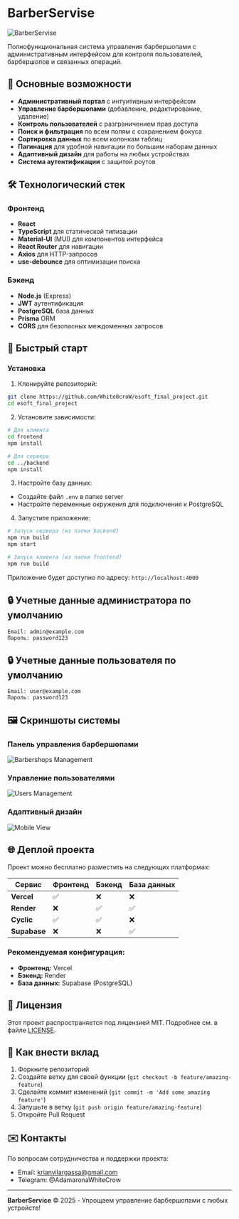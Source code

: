 # BarberServise

![BarberServise](https://images.unsplash.com/photo-1503951914875-452162b0f3f1?auto=format&fit=crop&w=1200&h=400&q=80)

Полнофункциональная система управления барбершопами с административным интерфейсом для контроля пользователей, барбершопов и связанных операций.

## 🌟 Основные возможности

- **Административный портал** с интуитивным интерфейсом
- **Управление барбершопами** (добавление, редактирование, удаление)
- **Контроль пользователей** с разграничением прав доступа
- **Поиск и фильтрация** по всем полям с сохранением фокуса
- **Сортировка данных** по всем колонкам таблиц
- **Пагинация** для удобной навигации по большим наборам данных
- **Адаптивный дизайн** для работы на любых устройствах
- **Система аутентификации** с защитой роутов

## 🛠 Технологический стек

### Фронтенд
- **React** 
- **TypeScript** для статической типизации
- **Material-UI** (MUI) для компонентов интерфейса
- **React Router** для навигации
- **Axios** для HTTP-запросов
- **use-debounce** для оптимизации поиска

### Бэкенд
- **Node.js** (Express)
- **JWT** аутентификация
- **PostgreSQL** база данных
- **Prisma** ORM
- **CORS** для безопасных междоменных запросов

## 🚀 Быстрый старт

### Установка

1. Клонируйте репозиторий:
```bash
git clone https://github.com/White0croW/esoft_final_project.git
cd esoft_final_project
```

2. Установите зависимости:
```bash
# Для клиента
cd frontend
npm install

# Для сервера
cd ../backend
npm install
```

3. Настройте базу данных:
- Создайте файл `.env` в папке server
- Настройте переменные окружения для подключения к PostgreSQL

4. Запустите приложение:
```bash
# Запуск сервера (из папки backend)
npm run build 
npm start

# Запуск клиента (из папки frontend)
npm run build
```

Приложение будет доступно по адресу: `http://localhost:4000`

## 🔒 Учетные данные администратора по умолчанию

```
Email: admin@example.com
Пароль: password123
```

## 🔒 Учетные данные пользователя по умолчанию

```
Email: user@example.com
Пароль: password123
```

## 🖼 Скриншоты системы

### Панель управления барбершопами
![Barbershops Management](/screenshoots/barbershops.png)

### Управление пользователями
![Users Management](/screenshoots/users.png)

### Адаптивный дизайн
![Mobile View](/screenshoots/mobile.png)

## 🌐 Деплой проекта

Проект можно бесплатно разместить на следующих платформах:

| Сервис       | Фронтенд | Бэкенд | База данных |
|--------------|----------|--------|-------------|
| **Vercel**   | ✅       | ❌     | ❌          |
| **Render**   | ❌       | ✅     | ✅          |
| **Cyclic**   | ✅       | ✅     | ❌          |
| **Supabase** | ❌       | ❌     | ✅          |

### Рекомендуемая конфигурация:
- **Фронтенд:** Vercel
- **Бэкенд:** Render
- **База данных:** Supabase (PostgreSQL)

## 📄 Лицензия

Этот проект распространяется под лицензией MIT. Подробнее см. в файле [LICENSE](LICENSE).

## 🤝 Как внести вклад

1. Форкните репозиторий
2. Создайте ветку для своей функции (`git checkout -b feature/amazing-feature`)
3. Сделайте коммит изменений (`git commit -m 'Add some amazing feature'`)
4. Запушьте в ветку (`git push origin feature/amazing-feature`)
5. Откройте Pull Request

## ✉️ Контакты

По вопросам сотрудничества и поддержки проекта:
- Email: krianvilargassa@gmail.com
- Telegram: @AdamaronaWhiteCrow

---

**BarberService** © 2025 - Упрощаем управление барбершопами с любых устройств!
